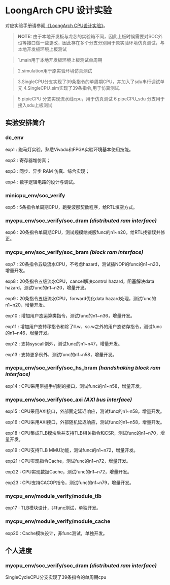 # LoongArch CPU 设计实验
对应实验手册请参阅[《LoongArch CPU设计实验》](https://bookdown.org/loongson/_book3/)。

>**NOTE:** 
> 由于本地开发板与龙芯的实验箱不同，因此上板时候需要对SOC外设等接口做一些更改，因此存在多个分支分别用于原实验环境仿真测试，与本地开发板环境上板测试

> 1.main用于本地开发板环境上板测试单周期

> 2.simulation用于原实验环境仿真测试

> 3.SingleCPU分支实现了39条指令的单周期CPU，并加入了sdu串行调试单元
> 4.SingleCPU_sim实现了39条指令,用于仿真测试.

>5.pipieCPU 分支实现流水线cpu，用于仿真测试
>6.pipeCPU_sdu 分支用于接入sdu上板测试
## 实验安排简介

### **dc_env**
exp1  : 跑马灯实验。熟悉Vivado和FPGA实验环境基本使用技能。

exp2  : 寄存器堆仿真；

exp3  : 同步、异步 RAM 仿真、综合实现；

exp4  : 数字逻辑电路的设计与调试。

### **minicpu_env**/soc_verify
exp5  : 5条指令单周期CPU，跑斐波那契数程序，给RTL填空方式。

### **mycpu_env**/soc_verify/**soc_dram** *(distributed ram interface)* 
exp6  : 20条指令单周期CPU，测试规模缩减版func的n1~n20，给RTL找错误并修正。

### **mycpu_env**/soc_verify/**soc_bram** *(block ram interface)*
exp7  : 20条指令五级流水CPU，不考虑hazard，测试插NOP的func的n1~n20，增量开发。

exp8  : 20条指令五级流水CPU，cancel解决control hazard，阻塞解决data hazard，测试func的n1~n20，增量开发。

exp9  : 20条指令五级流水CPU，forward优化data hazard处理，测试func的n1~n20，增量开发。

exp10 : 增加用户态运算类指令，测试func的n1~n36，增量开发。

exp11 : 增加用户态转移指令和除了ll.w、sc.w之外的用户态访存指令，测试func的n1~n46，增量开发。

exp12 : 支持syscall例外，测试func的n1~n47，增量开发。

exp13 : 支持更多例外，测试func的n1~n58，增量开发。

### **mycpu_env**/soc_verify/**soc_hs_bram** *(handshaking block ram interface)*
exp14 : CPU采用带握手机制的接口，测试func的n1~n58，增量开发。

### **mycpu_env**/soc_verify/**soc_axi**  *(AXI bus interface)*

exp15 : CPU采用AXI接口，外部固定延迟响应，测试func的n1~n58，增量开发。

exp16 : CPU采用AXI接口，外部随机延迟响应，测试func的n1~n58，增量开发。

exp18 : CPU集成TLB模块后并支持TLB相关指令和CSR，测试func的n1~n70，增量开发。

exp19 : CPU支持TLB MMU功能，测试func的n1~n72，增量开发。

exp21 : CPU实现指令Cache，测试func的n1~n72，增量开发。

exp22 : CPU实现数据Cache，测试func的n1~n72，增量开发。

exp23 : CPU支持CACOP指令，测试func的n1~n79，增量开发。

### **mycpu_env**/module_verify/**module_tlb** 
exp17 : TLB模块设计，非func测试，单独开发。

### **mycpu_env**/module_verify/**module_cache**
exp20 : Cache模块设计，非func测试，单独开发。

## 个人进度
### **mycpu_env**/soc_verify/**soc_dram** *(distributed ram interface)* 
SingleCycleCPU分支实现了39条指令的单周期cpu

